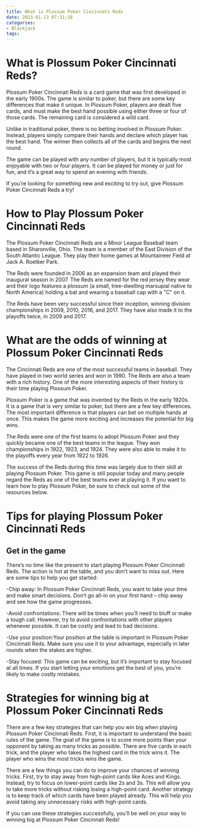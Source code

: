 ```yaml
---
title: What is Plossum Poker Cincinnati Reds
date: 2023-01-13 07:31:18
categories:
- Blackjack
tags:
---
```



#  What is Plossum Poker Cincinnati Reds?

Plossum Poker Cincinnati Reds is a card game that was first developed in the early 1900s. The game is similar to poker, but there are some key differences that make it unique. In Plossum Poker, players are dealt five cards, and must make the best hand possible using either three or four of those cards. The remaining card is considered a wild card.

Unlike in traditional poker, there is no betting involved in Plossum Poker. Instead, players simply compare their hands and declare which player has the best hand. The winner then collects all of the cards and begins the next round.

The game can be played with any number of players, but it is typically most enjoyable with two or four players. It can be played for money or just for fun, and it’s a great way to spend an evening with friends.

If you’re looking for something new and exciting to try out, give Plossum Poker Cincinnati Reds a try!

#  How to Play Plossum Poker Cincinnati Reds

The Plossum Poker Cincinnati Reds are a Minor League Baseball team based in Sharonville, Ohio. The team is a member of the East Division of the South Atlantic League. They play their home games at Mountaineer Field at Jack A. Roetker Park.

The Reds were founded in 2006 as an expansion team and played their inaugural season in 2007. The Reds are named for the red jersey they wear and their logo features a plossum (a small, tree-dwelling marsupial native to North America) holding a bat and wearing a baseball cap with a "C" on it.

The Reds have been very successful since their inception, winning division championships in 2009, 2010, 2016, and 2017. They have also made it to the playoffs twice, in 2009 and 2017.

#  What are the odds of winning at Plossum Poker Cincinnati Reds

The Cincinnati Reds are one of the most successful teams in baseball. They have played in two world series and won in 1990. The Reds are also a team with a rich history. One of the more interesting aspects of their history is their time playing Plossum Poker.

Plossum Poker is a game that was invented by the Reds in the early 1920s. It is a game that is very similar to poker, but there are a few key differences. The most important difference is that players can bet on multiple hands at once. This makes the game more exciting and increases the potential for big wins.

The Reds were one of the first teams to adopt Plossum Poker and they quickly became one of the best teams in the league. They won championships in 1922, 1923, and 1924. They were also able to make it to the playoffs every year from 1922 to 1926.

The success of the Reds during this time was largely due to their skill at playing Plossum Poker. This game is still popular today and many people regard the Reds as one of the best teams ever at playing it. If you want to learn how to play Plossum Poker, be sure to check out some of the resources below.

#  Tips for playing Plossum Poker Cincinnati Reds

## Get in the game

There’s no time like the present to start playing Plossum Poker Cincinnati Reds. The action is hot at the table, and you don’t want to miss out. Here are some tips to help you get started:

-Chip away: In Plossum Poker Cincinnati Reds, you want to take your time and make smart decisions. Don’t go all-in on your first hand – chip away and see how the game progresses.

-Avoid confrontations: There will be times when you’ll need to bluff or make a tough call. However, try to avoid confrontations with other players whenever possible. It can be costly and lead to bad decisions.

-Use your position:Your position at the table is important in Plossum Poker Cincinnati Reds. Make sure you use it to your advantage, especially in later rounds when the stakes are higher.

-Stay focused: This game can be exciting, but it’s important to stay focused at all times. If you start letting your emotions get the best of you, you’re likely to make costly mistakes.

#  Strategies for winning big at Plossum Poker Cincinnati Reds

There are a few key strategies that can help you win big when playing Plossum Poker Cincinnati Reds. First, it is important to understand the basic rules of the game. The goal of the game is to score more points than your opponent by taking as many tricks as possible. There are five cards in each trick, and the player who takes the highest card in the trick wins it. The player who wins the most tricks wins the game.

There are a few things you can do to improve your chances of winning tricks. First, try to stay away from high-point cards like Aces and Kings. Instead, try to focus on lower-point cards like 2s and 3s. This will allow you to take more tricks without risking losing a high-point card. Another strategy is to keep track of which cards have been played already. This will help you avoid taking any unnecessary risks with high-point cards.

If you can use these strategies successfully, you’ll be well on your way to winning big at Plossum Poker Cincinnati Reds!